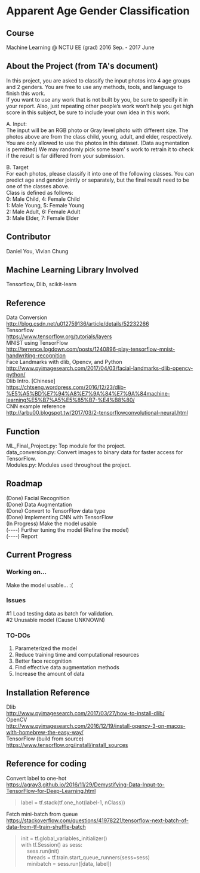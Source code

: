 # Apparent Age Gender Classification

## Course
Machine Learning @ NCTU EE (grad) 2016 Sep. - 2017 June

## About the Project (from TA's document)
In this project, you are asked to classify the input photos into
4 age groups and 2 genders. You are free to use any methods, tools, 
and language to finish this work.  
If you want to use any work that is not built by you, be sure to 
specify it in your report. Also, just repeating other people’s work 
won’t help you get high score in this subject, be sure to include 
your own idea in this work.  
  
A. Input:  
The input will be an RGB photo or Gray level photo with different 
size. The photos above are from the class child, young, adult, and 
elder, respectively.  
You are only allowed to use the photos in this dataset. (Data 
augmentation is permitted) We may randomly pick some team’ s work to 
retrain it to check if the result is far differed from your submission.  

B. Target  
For each photos, please classify it into one of the following classes. 
You can predict age and gender jointly or separately, but the final 
result need to be one of the classes above.  
Class is defined as follows:  
0: Male Child, 4: Female Child  
1: Male Young, 5: Female Young  
2: Male Adult, 6: Female Adult  
3: Male Elder, 7: Female Elder  

## Contributor
Daniel You, Vivian Chung

## Machine Learning Library Involved
Tensorflow, Dlib, scikit-learn

## Reference
Data Conversion  
http://blog.csdn.net/u012759136/article/details/52232266  
Tensorflow  
https://www.tensorflow.org/tutorials/layers  
MNIST using TensorFlow  
http://terrence.logdown.com/posts/1240896-play-tensorflow-mnist-handwriting-recognition  
Face Landmarks with dlib, Opencv, and Python  
http://www.pyimagesearch.com/2017/04/03/facial-landmarks-dlib-opencv-python/  
Dlib Intro. [Chinese]  
https://chtseng.wordpress.com/2016/12/23/dlib-%E5%A5%BD%E7%94%A8%E7%9A%84%E7%9A%84machine-learning%E5%B7%A5%E5%85%B7-%E4%B8%80/  
CNN example reference  
http://arbu00.blogspot.tw/2017/03/2-tensorflowconvolutional-neural.html  


## Function
ML_Final_Project.py: Top module for the project.  
data_conversion.py: Convert images to binary data for faster access for TensorFlow.  
Modules.py: Modules used throughout the project.  

## Roadmap
(Done) Facial Recognition  
(Done) Data Augmentation  
(Done) Convert to TensorFlow data type  
(Done) Implementing CNN with TensorFlow  
(In Progress) Make the model usable  
(----) Further tuning the model (Refine the model)  
(----) Report  

## Current Progress
### Working on...
Make the model usable... :(  

### Issues
\#1 Load testing data as batch for validation.  
\#2 Unusable model (Cause UNKNOWN)

### TO-DOs
1. Parameterized the model  
2. Reduce training time and computational resources  
3. Better face recognition  
4. Find effective data augmentation methods  
5. Increase the amount of data  

## Installation Reference
Dlib  
http://www.pyimagesearch.com/2017/03/27/how-to-install-dlib/  
OpenCV  
http://www.pyimagesearch.com/2016/12/19/install-opencv-3-on-macos-with-homebrew-the-easy-way/  
TensorFlow (build from source)  
https://www.tensorflow.org/install/install_sources  

## Reference for coding
Convert label to one-hot  
https://agray3.github.io/2016/11/29/Demystifying-Data-Input-to-TensorFlow-for-Deep-Learning.html  
> label = tf.stack(tf.one_hot(label-1, nClass))  

Fetch mini-batch from queue  
https://stackoverflow.com/questions/41978221/tensorflow-next-batch-of-data-from-tf-train-shuffle-batch  
> init = tf.global_variables_initializer()  
> with tf.Session() as sess:  
>&nbsp;&nbsp;&nbsp;&nbsp;sess.run(init)  
>&nbsp;&nbsp;&nbsp;&nbsp;threads = tf.train.start_queue_runners(sess=sess)  
>&nbsp;&nbsp;&nbsp;&nbsp;minibatch = sess.run([data, label])  

